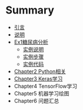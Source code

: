 # Summary

* [引言](README.md)
* [说明](chapter1.md)
* [Ex1糖尿病分析](chapter2.md)
  * [实例说明](chapter2/ruan-jian-an-zhuang.md)
  * [实例步骤](chapter2/ruan-jian-pei-zhi.md)
  * [实例代码](chapter2/pythonku.md)
* [Chapter2 Python相关](chapter2qian-qi-zhun-bei.md)
* [Chapter3 Keras学习](chapter3-kerasxue-xi.md)
* Chapter4 TensorFlow学习
* Chapter5 机器学习绘图
* Chapter6 问题汇总

